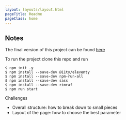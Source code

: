 ```yaml
---
layout: layouts/layout.html
pageTitle: Readme
pageClass: home
---
```


## Notes

The final version of this project can be found [here](https://zen-shaw-a13e4b.netlify.app)

To run the project clone this repo and run

```
$ npm init -y
$ npm install --save-dev @11ty/eleventy
$ npm install --save-dev npm-run-all
$ npm install --save-dev sass
$ npm install --save-dev rimraf
$ npm run start

```

Challenges

- Overall structure: how to break down to small pieces
- Layout of the page: how to choose the best parameter  